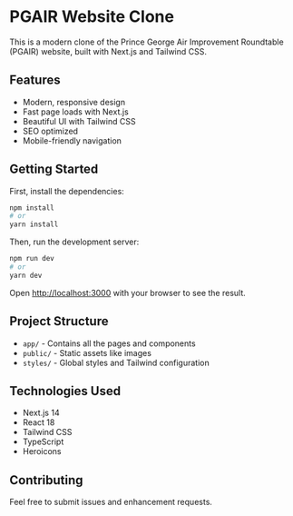 # PGAIR Website Clone

This is a modern clone of the Prince George Air Improvement Roundtable (PGAIR) website, built with Next.js and Tailwind CSS.

## Features

- Modern, responsive design
- Fast page loads with Next.js
- Beautiful UI with Tailwind CSS
- SEO optimized
- Mobile-friendly navigation

## Getting Started

First, install the dependencies:

```bash
npm install
# or
yarn install
```

Then, run the development server:

```bash
npm run dev
# or
yarn dev
```

Open [http://localhost:3000](http://localhost:3000) with your browser to see the result.

## Project Structure

- `app/` - Contains all the pages and components
- `public/` - Static assets like images
- `styles/` - Global styles and Tailwind configuration

## Technologies Used

- Next.js 14
- React 18
- Tailwind CSS
- TypeScript
- Heroicons

## Contributing

Feel free to submit issues and enhancement requests. 